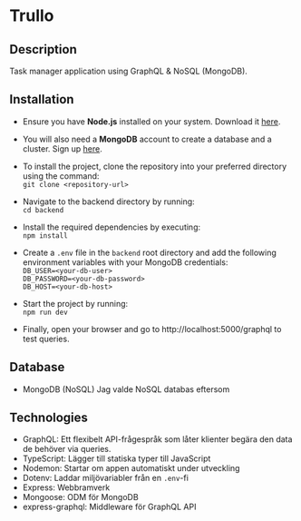 # Trullo

## Description
Task manager application using GraphQL & NoSQL (MongoDB).

## Installation

- Ensure you have **Node.js** installed on your system. Download it [here](https://nodejs.org/en/download/current).

- You will also need a **MongoDB** account to create a database and a cluster. Sign up [here](https://www.mongodb.com/).

- To install the project, clone the repository into your preferred directory using the command:  
  `git clone <repository-url>`

- Navigate to the backend directory by running:  
  `cd backend`

- Install the required dependencies by executing:  
  `npm install`

- Create a `.env` file in the `backend` root directory and add the following environment variables with your MongoDB credentials:  
  `DB_USER=<your-db-user>`  
  `DB_PASSWORD=<your-db-password>`  
  `DB_HOST=<your-db-host>`

- Start the project by running:  
  `npm run dev`

- Finally, open your browser and go to http://localhost:5000/graphql to test queries.

## Database
- MongoDB (NoSQL)
Jag valde NoSQL databas eftersom

## Technologies
- GraphQL: Ett flexibelt API-frågespråk som låter klienter begära den data de behöver via queries.
- TypeScript: Lägger till statiska typer till JavaScript
- Nodemon: Startar om appen automatiskt under utveckling
- Dotenv: Laddar miljövariabler från en `.env`-fi
- Express: Webbramverk
- Mongoose: ODM för MongoDB
- express-graphql: Middleware för GraphQL API